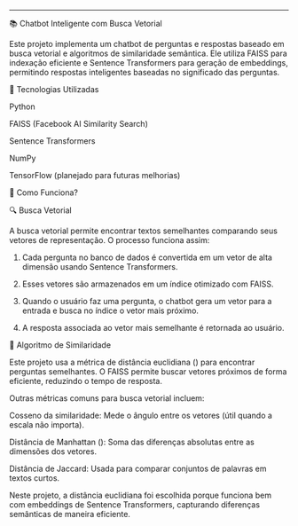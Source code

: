 ---

📚 Chatbot Inteligente com Busca Vetorial

Este projeto implementa um chatbot de perguntas e respostas baseado em busca vetorial e algoritmos de similaridade semântica. Ele utiliza FAISS para indexação eficiente e Sentence Transformers para geração de embeddings, permitindo respostas inteligentes baseadas no significado das perguntas.

🚀 Tecnologias Utilizadas

Python

FAISS (Facebook AI Similarity Search)

Sentence Transformers

NumPy

TensorFlow (planejado para futuras melhorias)


📌 Como Funciona?

🔍 Busca Vetorial

A busca vetorial permite encontrar textos semelhantes comparando seus vetores de representação. O processo funciona assim:

1. Cada pergunta no banco de dados é convertida em um vetor de alta dimensão usando Sentence Transformers.


2. Esses vetores são armazenados em um índice otimizado com FAISS.


3. Quando o usuário faz uma pergunta, o chatbot gera um vetor para a entrada e busca no índice o vetor mais próximo.


4. A resposta associada ao vetor mais semelhante é retornada ao usuário.



📏 Algoritmo de Similaridade

Este projeto usa a métrica de distância euclidiana () para encontrar perguntas semelhantes. O FAISS permite buscar vetores próximos de forma eficiente, reduzindo o tempo de resposta.

Outras métricas comuns para busca vetorial incluem:

Cosseno da similaridade: Mede o ângulo entre os vetores (útil quando a escala não importa).

Distância de Manhattan (): Soma das diferenças absolutas entre as dimensões dos vetores.

Distância de Jaccard: Usada para comparar conjuntos de palavras em textos curtos.


Neste projeto, a distância euclidiana foi escolhida porque funciona bem com embeddings de Sentence Transformers, capturando diferenças semânticas de maneira eficiente.
